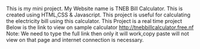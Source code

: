 This is my mini project.
My Website name is TNEB Bill Calculator.
This is created using HTML,CSS & Javascript.
This project is useful for calculating the electricity bill using this calculator.
This Project is a real time project 
Below is the link to view on sample calculator 
http://tnebbillcalculator.free.nf
Note: We need to type the full link then only it will work,copy paste will not view on that page and internet connection is necessary.
